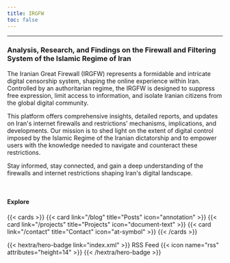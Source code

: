 ```yaml
---
title: IRGFW
toc: false
---
```

---

### Analysis, Research, and Findings on the Firewall and Filtering System of the Islamic Regime of Iran

The Iranian Great Firewall (IRGFW) represents a formidable and intricate digital censorship system, shaping the online experience within Iran. Controlled by an authoritarian regime, the IRGFW is designed to suppress free expression, limit access to information, and isolate Iranian citizens from the global digital community.

This platform offers comprehensive insights, detailed reports, and updates on Iran's internet firewalls and restrictions' mechanisms, implications, and developments. Our mission is to shed light on the extent of digital control imposed by the Islamic Regime of the Iranian dictatorship and to empower users with the knowledge needed to navigate and counteract these restrictions.

Stay informed, stay connected, and gain a deep understanding of the firewalls and internet restrictions shaping Iran's digital landscape.


<br>

#### Explore
{{< cards >}}
  {{< card link="/blog" title="Posts" icon="annotation" >}}
  {{< card link="/projects" title="Projects" icon="document-text" >}}
  {{< card link="/contact" title="Contact" icon="at-symbol" >}}
{{< /cards >}}



<div class="rss">
{{< hextra/hero-badge link="index.xml" >}}
  <span>RSS Feed</span>
  {{< icon name="rss" attributes="height=14" >}}
{{< /hextra/hero-badge >}}
</div>
